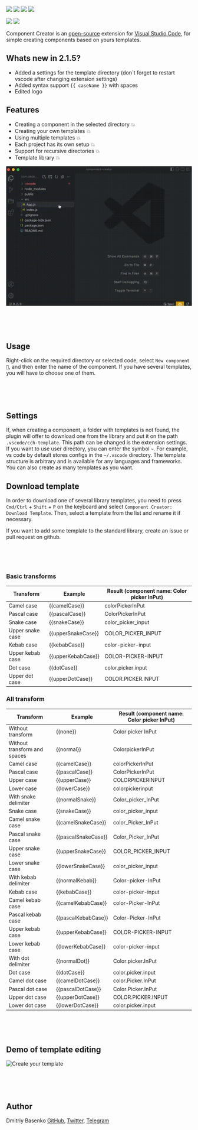 [![](https://badgen.net/vs-marketplace/v/dsbasko.create-component-helper)](https://marketplace.visualstudio.com/items?itemName=dsbasko.create-component-helper)
[![](https://badgen.net/vs-marketplace/i/dsbasko.create-component-helper)](https://marketplace.visualstudio.com/items?itemName=dsbasko.create-component-helper)
[![](https://badgen.net/vs-marketplace/d/dsbasko.create-component-helper)](https://marketplace.visualstudio.com/items?itemName=dsbasko.create-component-helper)
[![](https://badgen.net/vs-marketplace/rating/dsbasko.create-component-helper)](https://marketplace.visualstudio.com/items?itemName=dsbasko.create-component-helper)

[![](https://badgen.net/github/stars/dsbasko/component-creator/#F9CA52)](https://github.com/dsbasko/component-creator)
[![](https://badgen.net/github/releases/dsbasko/component-creator)](https://github.com/dsbasko/component-creator)

Component Creator is an [open-source](https://github.com/dsbasko/component-creator) extension for [Visual Studio Code](https://code.visualstudio.com), for simple creating components based on yours templates.


## Whats new in 2.1.5?

- Added a settings for the template directory (don`t forget to restart vscode after changing extension settings)
- Added syntax support `{{ caseName }}` with spaces
- Edited logo


## Features

- Creating a component in the selected directory 💥
- Creating your own templates 💥
- Using multiple templates 💥
- Each project has its own setup 💥
- Support for recursive directories 💥
- Template library 💥

![Demo](https://raw.githubusercontent.com/dsbasko/component-creator/main/assets/gif/intro.gif 'Demo')

<br><br><br>

## Usage

Right-click on the required directory or selected code, select `New component 🧩`, and then enter the name of the component. If you have several templates, you will have to choose one of them.

<br><br><br>

## Settings

If, when creating a component, a folder with templates is not found, the plugin will offer to download one from the library and put it on the path `.vscode/cch-template`. This path can be changed is the extension settings. If you want to use user directory, you can enter the symbol `~`. For example, vs code by default stores configs in the `~/.vscode` directory. The template structure is arbitrary and is available for any languages and frameworks. You can also create as many templates as you want.

## Download template

In order to download one of several library templates, you need to press `Cmd/Ctrl` + `Shift` + `P` on the keyboard and select `Component Creator: Download Template`. Then, select a template from the list and rename it if necessary.

If you want to add some template to the standard library, create an issue or pull request on github.

<br><br><br>

### Basic transforms

| Transform        | Example            | Result (component name: Color picker InPut) |
| ---------------- | ------------------ | ------------------------------------------- |
| Camel case       | {{camelCase}}      | colorPickerInPut                            |
| Pascal case      | {{pascalCase}}     | ColorPickerInPut                            |
| Snake case       | {{snakeCase}}      | color_picker_input                          |
| Upper snake case | {{upperSnakeCase}} | COLOR_PICKER_INPUT                          |
| Kebab case       | {{kebabCase}}      | color-picker-input                          |
| Upper kebab case | {{upperKebabCase}} | COLOR-PICKER-INPUT                          |
| Dot case         | {{dotCase}}        | color.picker.input                          |
| Upper dot case   | {{upperDotCase}}   | COLOR.PICKER.INPUT                          |

### All transform

| Transform                    | Example             | Result (component name: Color picker InPut) |
| ---------------------------- | ------------------- | ------------------------------------------- |
| Without transform            | {{none}}            | Color picker InPut                          |
| Without transform and spaces | {{normal}}          | ColorpickerInPut                            |
| Camel case                   | {{camelCase}}       | colorPickerInPut                            |
| Pascal case                  | {{pascalCase}}      | ColorPickerInPut                            |
| Upper case                   | {{upperCase}}       | COLORPICKERINPUT                            |
| Lower case                   | {{lowerCase}}       | colorpickerinput                            |
| With snake delimiter         | {{normalSnake}}     | Color_picker_InPut                          |
| Snake case                   | {{snakeCase}}       | color_picker_input                          |
| Camel snake case             | {{camelSnakeCase}}  | color_Picker_InPut                          |
| Pascal snake case            | {{pascalSnakeCase}} | Color_Picker_InPut                          |
| Upper snake case             | {{upperSnakeCase}}  | COLOR_PICKER_INPUT                          |
| Lower snake case             | {{lowerSnakeCase}}  | color_picker_input                          |
| With kebab delimiter         | {{normalKebab}}     | Color-picker-InPut                          |
| Kebab case                   | {{kebabCase}}       | color-picker-input                          |
| Camel kebab case             | {{camelKebabCase}}  | color-Picker-InPut                          |
| Pascal kebab case            | {{pascalKebabCase}} | Color-Picker-InPut                          |
| Upper kebab case             | {{upperKebabCase}}  | COLOR-PICKER-INPUT                          |
| Lower kebab case             | {{lowerKebabCase}}  | color-picker-input                          |
| With dot delimiter           | {{normalDot}}       | Color.picker.InPut                          |
| Dot case                     | {{dotCase}}         | color.picker.input                          |
| Camel dot case               | {{camelDotCase}}    | color.Picker.InPut                          |
| Pascal dot case              | {{pascalDotCase}}   | Color.Picker.InPut                          |
| Upper dot case               | {{upperDotCase}}    | COLOR.PICKER.INPUT                          |
| Lower dot case               | {{lowerDotCase}}    | color.picker.input                          |

<br><br><br>

## Demo of template editing

![Create your template](https://raw.githubusercontent.com/dsbasko/component-creator/main/assets/gif/custom-template.gif 'Create your template')

<br><br><br>

## Author

Dmitriy Basenko [GitHub](https://github.com/dsbasko/), [Twitter](https://twitter.com/dsbasko), [Telegram](https://t.me/dsbasko)
